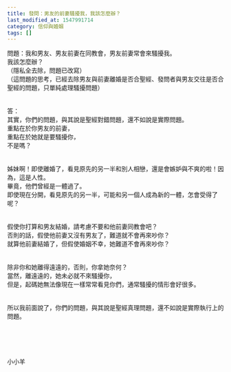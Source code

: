 ```yaml
---
title: 發問：男友的前妻騷擾我，我該怎麼辦？
last_modified_at: 1547991714
category: 信仰與婚姻
tags: []
---
```


問題：我和男友、男友前妻在同教會，男友前妻常會來騷擾我。<br>我該怎麼辦？<br>（隱私全去除，問題已改寫）<br>（這問題的思考，已經去除男友與前妻離婚是否合聖經、發問者與男友交往是否合聖經的問題，只單純處理騷擾問題）<br><!--more--><br><br>答：<br>其實，你們的問題，與其說是聖經對錯問題，還不如說是實際問題。<br>重點在於你男友的前妻，<br>重點在於她就是要騷擾你，<br>不是嗎？<br> <br><br>姊妹啊！即使離婚了，看見原先的另一半和別人相戀，還是會嫉妒與不爽的啦！因為，這是人性。<br>畢竟，他們曾經是一體過了。<br>即使現在分開，看見原先的另一半，可能和另一個人成為新的一體，怎會受得了呢？<br> <br><br>假使你打算和男友結婚，請考慮不要和他前妻同教會吧？<br>否則的話，假使他前妻又沒有男友了，難道就不會再來吵你？<br>就算他前妻結婚了，但假使婚姻不幸，她難道不會再來吵你？<br> <br><br>除非你和她離得遠遠的，否則，你拿她奈何？<br>當然，離遠遠的，她未必就不來騷擾你，<br>但是，起碼她無法像現在一樣常常看見你們，通常騷擾的情形會好很多。<br> <br><br>所以我前面說了，你們的問題，與其說是聖經真理問題，還不如說是實際執行上的問題。<br><br><br><br><br><br>小小羊<br><br><br><br><br><br>
